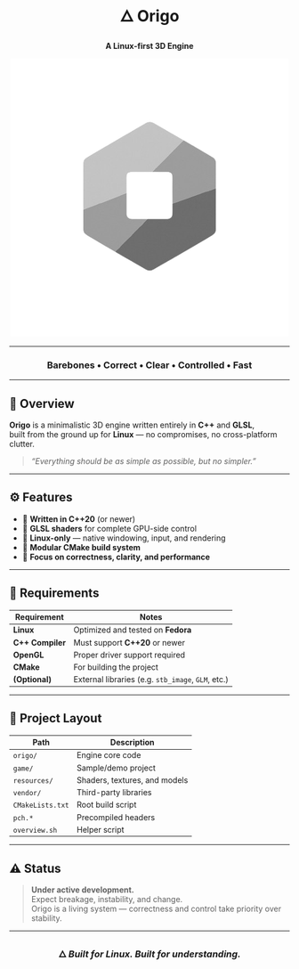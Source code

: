 <div align="center">

# 🜂 Origo  
**A Linux-first 3D Engine**

![Origo Logo](resources/textures/origo_logo.png)

---

### Barebones • Correct • Clear • Controlled • Fast

</div>

---

## 🧭 Overview

**Origo** is a minimalistic 3D engine written entirely in **C++** and **GLSL**,  
built from the ground up for **Linux** — no compromises, no cross-platform clutter.

> _“Everything should be as simple as possible, but no simpler.”_

---

## ⚙️ Features

- 🧱 **Written in C++20** (or newer)  
- 🎨 **GLSL shaders** for complete GPU-side control  
- 🐧 **Linux-only** — native windowing, input, and rendering  
- 🧩 **Modular CMake build system**  
- 🧠 **Focus on correctness, clarity, and performance**  

---

## 🧰 Requirements

| Requirement | Notes |
|--------------|-------|
| **Linux** | Optimized and tested on **Fedora** |
| **C++ Compiler** | Must support **C++20** or newer |
| **OpenGL** | Proper driver support required |
| **CMake** | For building the project |
| **(Optional)** | External libraries (e.g. `stb_image`, `GLM`, etc.) |

---

## 📁 Project Layout

| Path | Description |
|------|--------------|
| `origo/` | Engine core code |
| `game/` | Sample/demo project |
| `resources/` | Shaders, textures, and models |
| `vendor/` | Third-party libraries |
| `CMakeLists.txt` | Root build script |
| `pch.*` | Precompiled headers |
| `overview.sh` | Helper script |

---

## ⚠️ Status

> **Under active development.**  
> Expect breakage, instability, and change.  
> Origo is a living system — correctness and control take priority over stability.

---

<div align="center">

### 🜂 *Built for Linux. Built for understanding.*

</div>
